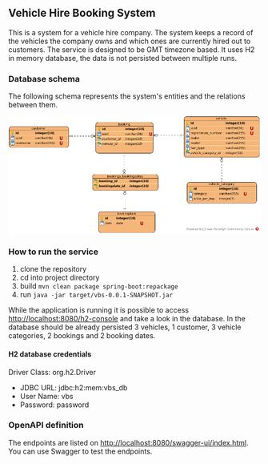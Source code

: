 ## Vehicle Hire Booking System

This is a system for a vehicle hire company. The system keeps
a record of the vehicles the company owns and which ones are 
currently hired out to customers. The service is designed to be GMT timezone based.
It uses H2 in memory database, the data is not persisted between multiple runs. 

### Database schema

The following schema represents the system's entities and the relations 
between them.

!["Database schema"](./VBS-Schema.png "Database schema")

### How to run the service

1. clone the repository
2. cd into project directory
3. build ```mvn clean package spring-boot:repackage```
4. run ```java -jar target/vbs-0.0.1-SNAPSHOT.jar```

While the application is running it is possible to access [http://localhost:8080/h2-console](H2-Console)
and take a look in the database. In the database should be already persisted
3 vehicles, 1 customer, 3 vehicle categories, 2 bookings and 2 booking dates.

#### H2 database credentials

Driver Class: org.h2.Driver

* JDBC URL: jdbc:h2:mem:vbs_db
* User Name: vbs
* Password: password

### OpenAPI definition

The endpoints are listed on [http://localhost:8080/swagger-ui/index.html](Swagger). 
You can use Swagger to test the endpoints.

